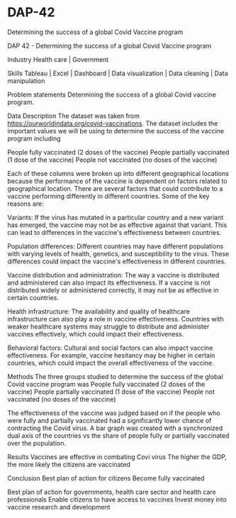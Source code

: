 # DAP-42
Determining the success of a global Covid Vaccine program 


DAP 42 - Determining the success of a global Covid Vaccine program 

Industry 
Health care | Government 

Skills
Tableau | Excel | Dashboard | Data visualization | Data cleaning | Data manipulation 

Problem statements
Determining the success of a global Covid vaccine program. 

Data Description
The dataset was taken from https://ourworldindata.org/covid-vaccinations. The dataset includes the important values we will be using to determine the success of the vaccine program including 

People fully vaccinated (2 doses of the vaccine)
People partially vaccinated (1 dose of the vaccine)
People not vaccinated (no doses of the vaccine)

Each of these columns were broken up into different geographical locations because the performance of the vaccine is dependent on factors related to geographical location. There are several factors that could contribute to a vaccine performing differently in different countries. Some of the key reasons are:

Variants: If the virus has mutated in a particular country and a new variant has emerged, the vaccine may not be as effective against that variant. This can lead to differences in the vaccine's effectiveness between countries.

Population differences: Different countries may have different populations with varying levels of health, genetics, and susceptibility to the virus. These differences could impact the vaccine's effectiveness in different countries.

Vaccine distribution and administration: The way a vaccine is distributed and administered can also impact its effectiveness. If a vaccine is not distributed widely or administered correctly, it may not be as effective in certain countries.

Health infrastructure: The availability and quality of healthcare infrastructure can also play a role in vaccine effectiveness. Countries with weaker healthcare systems may struggle to distribute and administer vaccines effectively, which could impact their effectiveness.

Behavioral factors: Cultural and social factors can also impact vaccine effectiveness. For example, vaccine hesitancy may be higher in certain countries, which could impact the overall effectiveness of the vaccine.



Methods
The three groups studied to determine the success of the global Covid vaccine program was
People fully vaccinated (2 doses of the vaccine)
People partially vaccinated (1 dose of the vaccine)
People not vaccinated (no doses of the vaccine)

The effectiveness of the vaccine was judged based on if the people who were fully and partially vaccinated had a significantly lower chance of contracting the Covid virus. A bar graph was created with a synchronized dual axis of the countries vs the share of people fully or partially vaccinated over the population. 

Results
Vaccines are effective in combating Covi virus
The higher the GDP, the more likely the citizens are vaccinated 

Conclusion
Best plan of action for citizens 
Become fully vaccinated 

Best plan of action for governments, health care sector and health care professionals
Enable citizens to have access to vaccines 
Invest money into vaccine research and development 

